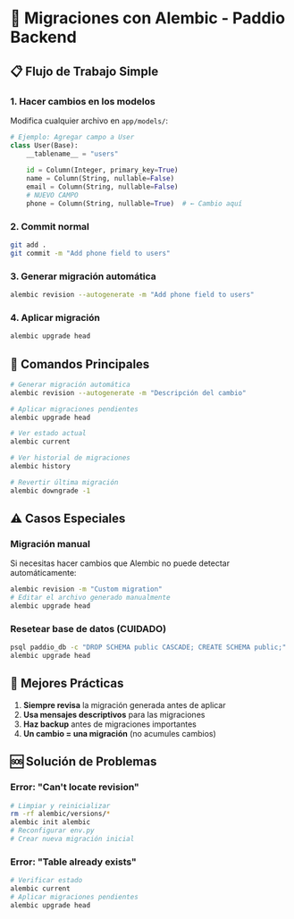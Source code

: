 # 🔄 Migraciones con Alembic - Paddio Backend

## 📋 Flujo de Trabajo Simple

### **1. Hacer cambios en los modelos**
Modifica cualquier archivo en `app/models/`:

```python
# Ejemplo: Agregar campo a User
class User(Base):
    __tablename__ = "users"
    
    id = Column(Integer, primary_key=True)
    name = Column(String, nullable=False)
    email = Column(String, nullable=False)
    # NUEVO CAMPO
    phone = Column(String, nullable=True)  # ← Cambio aquí
```

### **2. Commit normal**
```bash
git add .
git commit -m "Add phone field to users"
```

### **3. Generar migración automática**
```bash
alembic revision --autogenerate -m "Add phone field to users"
```

### **4. Aplicar migración**
```bash
alembic upgrade head
```

## 🚀 Comandos Principales

```bash
# Generar migración automática
alembic revision --autogenerate -m "Descripción del cambio"

# Aplicar migraciones pendientes
alembic upgrade head

# Ver estado actual
alembic current

# Ver historial de migraciones
alembic history

# Revertir última migración
alembic downgrade -1
```

## ⚠️ Casos Especiales

### **Migración manual**
Si necesitas hacer cambios que Alembic no puede detectar automáticamente:

```bash
alembic revision -m "Custom migration"
# Editar el archivo generado manualmente
alembic upgrade head
```

### **Resetear base de datos (CUIDADO)**
```bash
psql paddio_db -c "DROP SCHEMA public CASCADE; CREATE SCHEMA public;"
alembic upgrade head
```

## 📝 Mejores Prácticas

1. **Siempre revisa** la migración generada antes de aplicar
2. **Usa mensajes descriptivos** para las migraciones
3. **Haz backup** antes de migraciones importantes
4. **Un cambio = una migración** (no acumules cambios)

## 🆘 Solución de Problemas

### **Error: "Can't locate revision"**
```bash
# Limpiar y reinicializar
rm -rf alembic/versions/*
alembic init alembic
# Reconfigurar env.py
# Crear nueva migración inicial
```

### **Error: "Table already exists"**
```bash
# Verificar estado
alembic current
# Aplicar migraciones pendientes
alembic upgrade head
```
